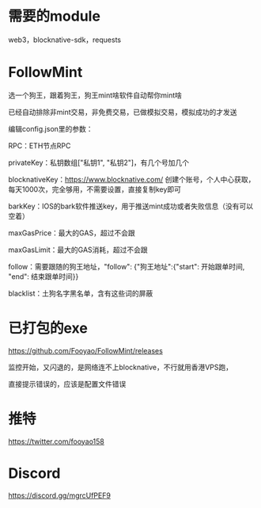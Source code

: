 # 需要的module
web3，blocknative-sdk，requests


# FollowMint

选一个狗王，跟着狗王，狗王mint啥软件自动帮你mint啥

已经自动排除非mint交易，非免费交易，已做模拟交易，模拟成功的才发送


编辑config.json里的参数：

RPC：ETH节点RPC

privateKey：私钥数组["私钥1", "私钥2"]，有几个号加几个

blocknativeKey：https://www.blocknative.com/  创建个账号，个人中心获取，每天1000次，完全够用，不需要设置，直接复制key即可

barkKey：IOS的bark软件推送key，用于推送mint成功或者失败信息（没有可以空着）

maxGasPrice：最大的GAS，超过不会跟

maxGasLimit：最大的GAS消耗，超过不会跟

follow：需要跟随的狗王地址，"follow": {"狗王地址":{"start": 开始跟单时间, "end": 结束跟单时间}}

blacklist：土狗名字黑名单，含有这些词的屏蔽

# 已打包的exe
https://github.com/Fooyao/FollowMint/releases

监控开始，又闪退的，是网络连不上blocknative，不行就用香港VPS跑，

直接提示错误的，应该是配置文件错误

# 推特
https://twitter.com/fooyao158

# Discord

https://discord.gg/mgrcUfPEF9



